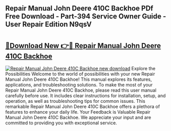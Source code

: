 ## Repair Manual John Deere 410C Backhoe PDf Free Download - Part-394 Service Owner Guide - User Repair Edition N9qsV

# <h2><a href="http://bc47521.oget.top/?id=Repair+Manual+John+Deere+410C+Backhoe">🔗Download New 👉🔴 Repair Manual John Deere 410C Backhoe</a></h2>

[![Repair Manual John Deere 410C Backhoe new download](https://i.imgur.com/5g1atiW.png)](http://bc47521.oget.top/?id=Repair+Manual+John+Deere+410C+Backhoe)
Explore the Possibilities Welcome to the world of possibilities with your new Repair Manual John Deere 410C Backhoe! This manual explores its features, applications, and troubleshooting solutions. To make the most of your Repair Manual John Deere 410C Backhoe, please read this user manual carefully before use. It includes clear instructions for installation, setup, and operation, as well as troubleshooting tips for common issues. This remarkable Repair Manual John Deere 410C Backhoe offers a plethora of features to enhance your daily life. Your Feedback is Valuable Repair Manual John Deere 410C Backhoe. We appreciate your input and are committed to providing you with exceptional service.
